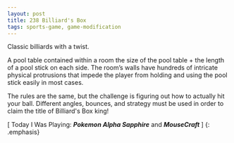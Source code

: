 ```yaml
---
layout: post
title: 238 Billiard's Box
tags: sports-game, game-modification
---
```

Classic billiards with a twist.

A pool table contained within a room the size of the pool table + the length of a pool stick on each side.  The room’s walls have hundreds of intricate physical protrusions that impede the player from holding and using the pool stick easily in most cases.

The rules are the same, but the challenge is figuring out how to actually hit your ball.  Different angles, bounces, and strategy must be used in order to claim the title of Billiard's Box king!

[ Today I Was Playing: ***Pokemon Alpha Sapphire*** and ***MouseCraft*** ]
{: .emphasis}

